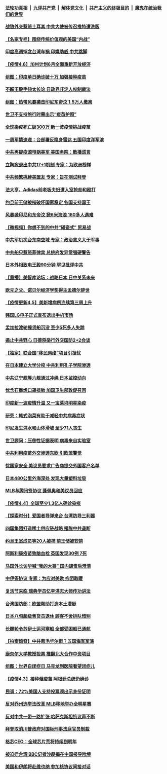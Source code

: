 

####  [法轮功真相](../../../../basic/blob/master/README.md?t=04071331) &nbsp;|&nbsp; [九评共产党](../../../../9ping.md/blob/master/README.md?t=04071331) &nbsp;|&nbsp; [解体党文化](../../../../jtdwh.md/blob/master/README.md?t=04071331)  &nbsp;|&nbsp; [共产主义的终极目的](../../../../gczydzjmd.md/blob/master/README.md?t=04071331) &nbsp;|&nbsp; [魔鬼在统治我们的世界](../../../../mgztzwmdsj.md/blob/master/README.md?t=04071331) 

#### [战狼外交惹怒土耳其 中共大使被传召推特遭洗版](../pages/nsc418/n12862466.md?t=04071331) 

#### [【名家专栏】围绕传统价值观的美国“内战”](../pages/nsc418/n12861573.md?t=04071331) 

#### [印度高调悼念台湾车祸 印媒助威 中共跳脚](../pages/nsc418/n12861983.md?t=04071331) 

#### [【疫情4.6】加州计划6月全面重新开放经济](../pages/nsc418/n12861038.md?t=04071331) 

#### [组图：印度单日确诊破十万 加强接种疫苗](../pages/nsc418/n12861646.md?t=04071331) 

#### [不睬王毅手伸太长论 日政界吁定人权制裁法](../pages/nsc418/n12861850.md?t=04071331) 

#### [组图：热带风暴袭击印尼东帝汶 1.5万人撤离](../pages/nsc418/n12861285.md?t=04071331) 

#### [世卫不支持旅行时需出示“疫苗护照”](../pages/nsc418/n12861807.md?t=04071331) 

#### [全球染疫死亡破300万 新一波疫情挑战疫苗](../pages/nsc418/n12861379.md?t=04071331) 

#### [一周军情速递：台部署反隐身雷达 五国印度洋军演](../pages/nsc418/n12859877.md?t=04071331) 

#### [中共再提疫源甩锅美军 美国务院：散播谎言](../pages/nsc418/n12860983.md?t=04071331) 

#### [立陶宛退出中共17+1机制 专家：为欧洲榜样](../pages/nsc418/n12860479.md?t=04071331) 

#### [中共频繁挑衅美盟友 专家：旨在测试拜登](../pages/nsc418/n12860018.md?t=04071331) 

#### [法大亨、Adidas前老板夫妇遭入室抢劫和殴打](../pages/nsc418/n12859808.md?t=04071331) 

#### [约旦前王储被指破坏国家稳定 各国支持国王](../pages/nsc418/n12859429.md?t=04071331) 

#### [风暴袭印尼和东帝汶 掀6米海浪 160多人遇难](../pages/nsc418/n12859436.md?t=04071331) 

#### [【微视频】你想不到的中共“碰瓷式” 贸易战](../pages/nsc418/n12859313.md?t=04071331) 

#### [中共军机扰台东南空域 专家：政治意义大于军事](../pages/nsc418/n12859088.md?t=04071331) 

#### [中共船只惹怒菲律宾 总统府发异常强硬警告](../pages/nsc418/n12859500.md?t=04071331) 

#### [日本外相致电王毅90分钟 罕见批评中共](../pages/nsc418/n12859457.md?t=04071331) 

#### [【重播】美智库论坛：战略日本 日中关系未来](../pages/nsc418/n12858533.md?t=04071331) 

#### [欧元之父、诺贝尔经济学奖得主孟德尔辞世](../pages/nsc418/n12859100.md?t=04071331) 

#### [【疫情更新4.5】美新增病例连续第三周上升](../pages/nsc418/n12858892.md?t=04071331) 

#### [韩国LG电子正式宣布退出手机市场](../pages/nsc418/n12858831.md?t=04071331) 

#### [孟加拉渡轮撞货船沉没 至少5死多人失踪](../pages/nsc418/n12858723.md?t=04071331) 

#### [遏止中共野心 日德将举行外交国防2+2会谈](../pages/nsc418/n12858395.md?t=04071331) 

#### [【独家】联合国“移民网络”项目引担忧](../pages/nsc418/n12857876.md?t=04071331) 

#### [在日本建立大学分校 中共利用孔子学院渗透](../pages/nsc418/n12857411.md?t=04071331) 

#### [中共辽宁舰等六舰通过冲绳 日本监控动向](../pages/nsc418/n12857944.md?t=04071331) 

#### [忧含石墨烯口罩损肺 加国卫生部敦促召回](../pages/nsc418/n12857929.md?t=04071331) 

#### [印度新一波疫情升温 又一宝莱坞明星染疫](../pages/nsc418/n12857881.md?t=04071331) 

#### [研究：韩式泡菜有助于减轻中共病毒症状](../pages/nsc418/n12857898.md?t=04071331) 

#### [印尼发生洪水和山体滑坡 至少71人丧生](../pages/nsc418/n12857790.md?t=04071331) 

#### [世卫顾问：压倒性证据表明 病毒来自实验室](../pages/nsc418/n12857607.md?t=04071331) 

#### [中共利用疫苗外交渗透东欧 引欧盟警觉](../pages/nsc418/n12857712.md?t=04071331) 

#### [忧国家安全 美议员要求广告商提交外国客户名单](../pages/nsc418/n12857553.md?t=04071331) 

#### [日本480公里外海深处 发现大量塑料垃圾](../pages/nsc418/n12857181.md?t=04071331) 

#### [MLB与腾讯签协议 蓬佩奥和美议员回应](../pages/nsc418/n12857554.md?t=04071331) 

#### [【疫情4.4】全球至少1.3亿人确诊染疫](../pages/nsc418/n12857264.md?t=04071331) 

#### [【探索时分】爱国者导弹来台 台湾防导三利器](../pages/nsc418/n12856710.md?t=04071331) 

#### [四国集团打造稀土供应链战略 摆脱中共垄断](../pages/nsc418/n12847305.md?t=04071331) 

#### [约旦王室成员等20人被捕 前王储被软禁](../pages/nsc418/n12856923.md?t=04071331) 

#### [阿斯利康疫苗致脑血栓 英国发现30例 7死](../pages/nsc418/n12856698.md?t=04071331) 

#### [马国外长访华喊“我的大哥” 国内谴责后澄清](../pages/nsc418/n12856642.md?t=04071331) 

#### [中伊签协议 专家：为应对美欧 抱团取暖](../pages/nsc418/n12856551.md?t=04071331) 

#### [复活节来临 瑞典学员忆李洪志大师传功讲法](../pages/nsc418/n12856572.md?t=04071331) 

#### [台湾国防部：欧盟帮助打造本土潜艇](../pages/nsc418/n12856375.md?t=04071331) 

#### [日本八旬超级售货员退休 顾客不舍排队惜别](../pages/nsc418/n12856009.md?t=04071331) 

#### [长赐轮令苏伊士运河塞船 全部受困船已通航](../pages/nsc418/n12856309.md?t=04071331) 

#### [【拍案惊奇】中共惹毛华尔街？五国海军军演](../pages/nsc418/n12855501.md?t=04071331) 

#### [康奈尔大学教授投票 推翻北大合作中资项目](../pages/nsc418/n12856254.md?t=04071331) 

#### [组图：世界自闭症日 马克龙到医院看望闭症儿](../pages/nsc418/n12855960.md?t=04071331) 

#### [【疫情4.3】接种俄疫苗 阿根廷总统仍确诊](../pages/nsc418/n12855986.md?t=04071331) 

#### [民调：72%美国人支持投票须出示身份证明](../pages/nsc418/n12855890.md?t=04071331) 

#### [反对乔州选举法改革 MLB移地举办全明星赛](../pages/nsc418/n12855611.md?t=04071331) 

#### [反对中共一带一路扩张 哈萨克斯坦抗议声不断](../pages/nsc418/n12855419.md?t=04071331) 

#### [拜登取消川普政府对国际刑事法庭官员制裁](../pages/nsc418/n12855373.md?t=04071331) 

#### [格芯CEO：全球芯片荒将持续到明年](../pages/nsc418/n12855162.md?t=04071331) 

#### [被迫迁台湾 BBC记者沙磊揭在中国报导险境](../pages/nsc418/n12854801.md?t=04071331) 

#### [美国和伊朗将赴维也纳 参加核协议间接对话](../pages/nsc418/n12854820.md?t=04071331) 


